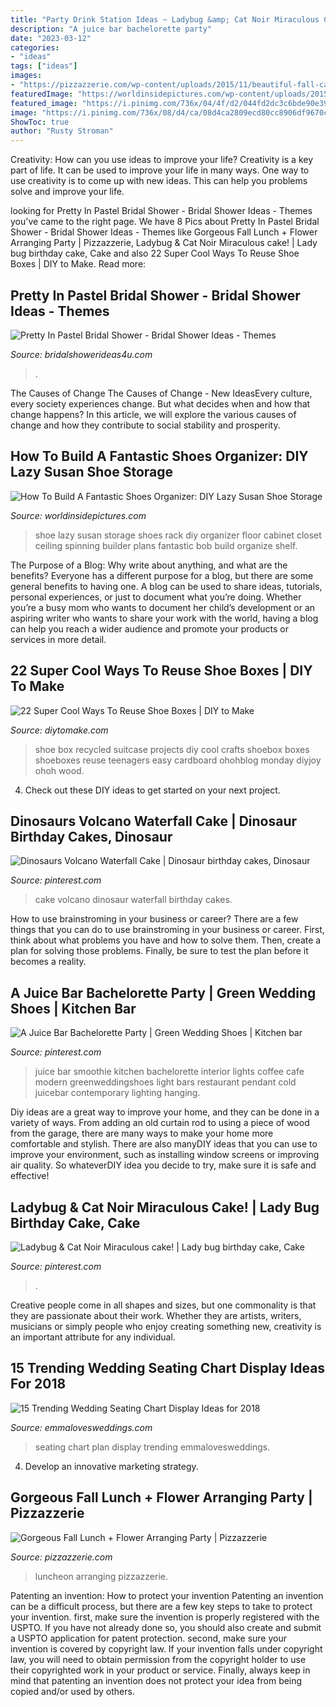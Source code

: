 ```yaml
---
title: "Party Drink Station Ideas ~ Ladybug &amp; Cat Noir Miraculous Cake!"
description: "A juice bar bachelorette party"
date: "2023-03-12"
categories:
- "ideas"
tags: ["ideas"]
images:
- "https://pizzazzerie.com/wp-content/uploads/2015/11/beautiful-fall-cake.jpg"
featuredImage: "https://worldinsidepictures.com/wp-content/uploads/2015/09/Lazy-Susan-Shoe-Storage-Examples-03.jpg"
featured_image: "https://i.pinimg.com/736x/04/4f/d2/044fd2dc3c6bde90e39cdb699e849471.jpg"
image: "https://i.pinimg.com/736x/08/d4/ca/08d4ca2809ecd80cc8906df9670caa9b.jpg"
ShowToc: true
author: "Rusty Stroman"
---
```



Creativity: How can you use ideas to improve your life?
Creativity is a key part of life. It can be used to improve your life in many ways. One way to use creativity is to come up with new ideas. This can help you problems solve and improve your life.

	

		
looking for Pretty In Pastel Bridal Shower - Bridal Shower Ideas - Themes you've came to the right page. We have 8 Pics about Pretty In Pastel Bridal Shower - Bridal Shower Ideas - Themes like Gorgeous Fall Lunch + Flower Arranging Party | Pizzazzerie, Ladybug &amp; Cat Noir Miraculous cake! | Lady bug birthday cake, Cake and also 22 Super Cool Ways To Reuse Shoe Boxes | DIY to Make. Read more:
		
    
## Pretty In Pastel Bridal Shower - Bridal Shower Ideas - Themes

<img loading=lazy src="https://www.bridalshowerideas4u.com/wp-content/uploads/2016/11/Pretty-In-Pastel-Bridal-Shower-Dessert-Table-600x800.jpeg" onerror="this.onerror=null;this.src='https://tse1.mm.bing.net/th?id=OIP.nqvVF2xpFP19DvJJigLRIAHaJ4&amp;pid=15.1';" alt="Pretty In Pastel Bridal Shower - Bridal Shower Ideas - Themes">

_Source: bridalshowerideas4u.com_

>. 

	

The Causes of Change
The Causes of Change - New IdeasEvery culture, every society experiences change. But what decides when and how that change happens? In this article, we will explore the various causes of change and how they contribute to social stability and prosperity.

    
## How To Build A Fantastic Shoes Organizer: DIY Lazy Susan Shoe Storage

<img loading=lazy src="https://worldinsidepictures.com/wp-content/uploads/2015/09/Lazy-Susan-Shoe-Storage-Examples-03.jpg" onerror="this.onerror=null;this.src='https://tse2.mm.bing.net/th?id=OIP.Iku4O9y9Jajcux6pSu_KgQHaJ4&amp;pid=15.1';" alt="How To Build A Fantastic Shoes Organizer: DIY Lazy Susan Shoe Storage">

_Source: worldinsidepictures.com_

>shoe lazy susan storage shoes rack diy organizer floor cabinet closet ceiling spinning builder plans fantastic bob build organize shelf. 

	

The Purpose of a Blog: Why write about anything, and what are the benefits?
Everyone has a different purpose for a blog, but there are some general benefits to having one. A blog can be used to share ideas, tutorials, personal experiences, or just to document what you’re doing. Whether you’re a busy mom who wants to document her child’s development or an aspiring writer who wants to share your work with the world, having a blog can help you reach a wider audience and promote your products or services in more detail.

    
## 22 Super Cool Ways To Reuse Shoe Boxes | DIY To Make

<img loading=lazy src="http://www.diytomake.com/wp-content/uploads/2016/08/Cardboard-suitcase.jpg" onerror="this.onerror=null;this.src='https://tse2.mm.bing.net/th?id=OIP.0qGVA-NyEn1TNtCkDX8RGAHaJ4&amp;pid=15.1';" alt="22 Super Cool Ways To Reuse Shoe Boxes | DIY to Make">

_Source: diytomake.com_

>shoe box recycled suitcase projects diy cool crafts shoebox boxes shoeboxes reuse teenagers easy cardboard ohohblog monday diyjoy ohoh wood. 

	

4. Check out these DIY ideas to get started on your next project.

    
## Dinosaurs Volcano Waterfall Cake | Dinosaur Birthday Cakes, Dinosaur

<img loading=lazy src="https://i.pinimg.com/736x/f9/bb/73/f9bb737d673d3923aca218f5a2859da6.jpg" onerror="this.onerror=null;this.src='https://tse3.mm.bing.net/th?id=OIP.T_Qh3WbPdlVU9pgY_2joxgHaJ3&amp;pid=15.1';" alt="Dinosaurs Volcano Waterfall Cake | Dinosaur birthday cakes, Dinosaur">

_Source: pinterest.com_

>cake volcano dinosaur waterfall birthday cakes. 

	

How to use brainstroming in your business or career?
There are a few things that you can do to use brainstroming in your business or career. First, think about what problems you have and how to solve them. Then, create a plan for solving those problems. Finally, be sure to test the plan before it becomes a reality.

    
## A Juice Bar Bachelorette Party | Green Wedding Shoes | Kitchen Bar

<img loading=lazy src="https://i.pinimg.com/736x/04/4f/d2/044fd2dc3c6bde90e39cdb699e849471.jpg" onerror="this.onerror=null;this.src='https://tse3.mm.bing.net/th?id=OIP.1ohhy0zY5Svj8_W7YFp9kQHaJ6&amp;pid=15.1';" alt="A Juice Bar Bachelorette Party | Green Wedding Shoes | Kitchen bar">

_Source: pinterest.com_

>juice bar smoothie kitchen bachelorette interior lights coffee cafe modern greenweddingshoes light bars restaurant pendant cold juicebar contemporary lighting hanging. 

	

Diy ideas are a great way to improve your home, and they can be done in a variety of ways. From adding an old curtain rod to using a piece of wood from the garage, there are many ways to make your home more comfortable and stylish. There are also manyDIY ideas that you can use to improve your environment, such as installing window screens or improving air quality. So whateverDIY idea you decide to try, make sure it is safe and effective!

    
## Ladybug &amp; Cat Noir Miraculous Cake! | Lady Bug Birthday Cake, Cake

<img loading=lazy src="https://i.pinimg.com/736x/08/d4/ca/08d4ca2809ecd80cc8906df9670caa9b.jpg" onerror="this.onerror=null;this.src='https://tse1.mm.bing.net/th?id=OIP.pjUFMxjBGH-zoxNLoxR0WAHaKz&amp;pid=15.1';" alt="Ladybug &amp; Cat Noir Miraculous cake! | Lady bug birthday cake, Cake">

_Source: pinterest.com_

>. 

	

Creative people come in all shapes and sizes, but one commonality is that they are passionate about their work. Whether they are artists, writers, musicians or simply people who enjoy creating something new, creativity is an important attribute for any individual.

    
## 15 Trending Wedding Seating Chart Display Ideas For 2018

<img loading=lazy src="http://emmalovesweddings.com/wp-content/uploads/2017/12/vintage-wedding-seating-plan-ideas-with-gold-frames.jpg" onerror="this.onerror=null;this.src='https://tse2.mm.bing.net/th?id=OIP.Gf0ztSNFotIrEUjEFJHf3gHaJ4&amp;pid=15.1';" alt="15 Trending Wedding Seating Chart Display Ideas for 2018">

_Source: emmalovesweddings.com_

>seating chart plan display trending emmalovesweddings. 

	

4. Develop an innovative marketing strategy.

    
## Gorgeous Fall Lunch + Flower Arranging Party | Pizzazzerie

<img loading=lazy src="https://pizzazzerie.com/wp-content/uploads/2015/11/beautiful-fall-cake.jpg" onerror="this.onerror=null;this.src='https://tse1.mm.bing.net/th?id=OIP.aP-WXzpvF5aW-g3eMY0PuwHaLH&amp;pid=15.1';" alt="Gorgeous Fall Lunch + Flower Arranging Party | Pizzazzerie">

_Source: pizzazzerie.com_

>luncheon arranging pizzazzerie. 

	

Patenting an invention: How to protect your invention
Patenting an invention can be a difficult process, but there are a few key steps to take to protect your invention. first, make sure the invention is properly registered with the USPTO. If you have not already done so, you should also create and submit a USPTO application for patent protection. second, make sure your invention is covered by copyright law. If your invention falls under copyright law, you will need to obtain permission from the copyright holder to use their copyrighted work in your product or service. Finally, always keep in mind that patenting an invention does not protect your idea from being copied and/or used by others.


